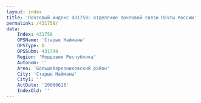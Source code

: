 ```yaml
---
layout: index
title: 'Почтовый индекс 431758: отделение почтовой связи Почты России'
permalink: /431758/
data:
    Index: 431758
    OPSName: 'Старые Найманы'
    OPSType: О
    OPSSubm: 431799
    Region: 'Мордовия Республика'
    Autonom: ''
    Area: 'Большеберезниковский район'
    City: 'Старые Найманы'
    City1: ''
    ActDate: '20060615'
    IndexOld: ''
---
```

